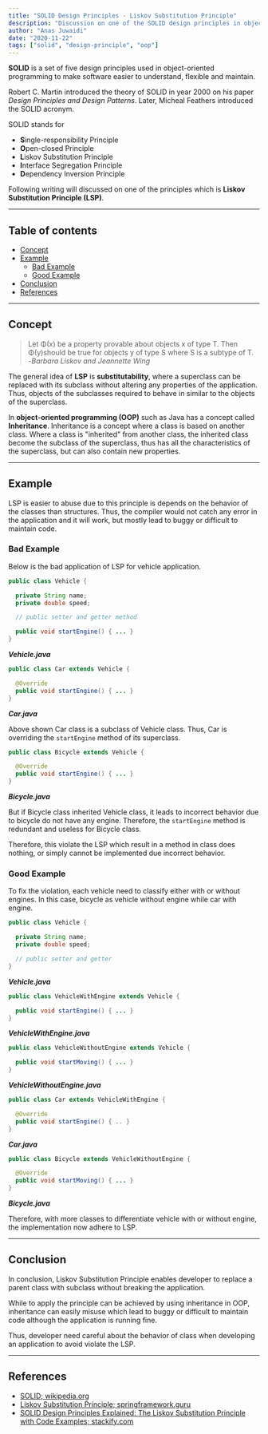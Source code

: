 ```yaml
---
title: "SOLID Design Principles - Liskov Substitution Principle"
description: "Discussion on one of the SOLID design principles in object-oriented software development"
author: "Anas Juwaidi"
date: "2020-11-22"
tags: ["solid", "design-principle", "oop"]
---
```


**SOLID** is a set of five design principles used in object-oriented programming to make software easier to understand, flexible and maintain.

Robert C. Martin introduced the theory of SOLID in year 2000 on his paper _Design Principles and Design Patterns_. Later, Micheal Feathers introduced the SOLID acronym.

SOLID stands for

- **S**ingle-responsibility Principle
- **O**pen-closed Principle
- **L**iskov Substitution Principle
- **I**nterface Segregation Principle
- **D**ependency Inversion Principle

Following writing will discussed on one of the principles which is **Liskov Substitution Principle (LSP)**.

---

## Table of contents

- [Concept](#concept)
- [Example](#example)
  - [Bad Example](#bad-example)
  - [Good Example](#good-example)
- [Conclusion](#conclusion)
- [References](#references)

---

<a name="concept"></a>

## Concept

> Let Φ(x) be a property provable about objects x of type T. Then Φ(y)should be true for objects y of type S where S is a subtype of T.<br/> -_Barbara Liskov and Jeannette Wing_

The general idea of **LSP** is **substitutability**, where a superclass can be replaced with its subclass without altering any properties of the application. Thus, objects of the subclasses required to behave in similar to the objects of the superclass.

In **object-oriented programming (OOP)** such as Java has a concept called **Inheritance**. Inheritance is a concept where a class is based on another class. Where a class is "inherited" from another class, the inherited class become the subclass of the superclass, thus has all the characteristics of the superclass, but can also contain new properties.

---

<a name="example"></a>

## Example

LSP is easier to abuse due to this principle is depends on the behavior of the classes than structures. Thus, the compiler would not catch any error in the application and it will work, but mostly lead to buggy or difficult to maintain code.

<a name="bad-example"></a>

### Bad Example

Below is the bad application of LSP for vehicle application.

```java
public class Vehicle {

  private String name;
  private double speed;

  // public setter and getter method

  public void startEngine() { ... }
}
```

**_Vehicle.java_**

```java
public class Car extends Vehicle {

  @Override
  public void startEngine() { ... }
}
```

**_Car.java_**

Above shown Car class is a subclass of Vehicle class. Thus, Car is overriding the `startEngine` method of its superclass.

```java
public class Bicycle extends Vehicle {

  @Override
  public void startEngine() { ... }
}
```

**_Bicycle.java_**

But if Bicycle class inherited Vehicle class, it leads to incorrect behavior due to bicycle do not have any engine. Therefore, the `startEngine` method is redundant and useless for Bicycle class.

Therefore, this violate the LSP which result in a method in class does nothing, or simply cannot be implemented due incorrect behavior.

<a name="good-example"></a>

### Good Example

To fix the violation, each vehicle need to classify either with or without engines. In this case, bicycle as vehicle without engine while car with engine.

```java
public class Vehicle {

  private String name;
  private double speed;

  // public setter and getter
}
```

**_Vehicle.java_**

```java
public class VehicleWithEngine extends Vehicle {

  public void startEngine() { ... }
}
```

**_VehicleWithEngine.java_**

```java
public class VehicleWithoutEngine extends Vehicle {

  public void startMoving() { ... }
}
```

**_VehicleWithoutEngine.java_**

```java
public class Car extends VehicleWithEngine {

  @Override
  public void startEngine() { .. }
}
```

**_Car.java_**

```java
public class Bicycle extends VehicleWithoutEngine {

  @Override
  public void startMoving() { ... }
}
```

**_Bicycle.java_**

Therefore, with more classes to differentiate vehicle with or without engine, the implementation now adhere to LSP.

---

<a name="conclusion"></a>

## Conclusion

In conclusion, Liskov Substitution Principle enables developer to replace a parent class with subclass without breaking the application.

While to apply the principle can be achieved by using inheritance in OOP, inheritance can easily misuse which lead to buggy or difficult to maintain code although the application is running fine.

Thus, developer need careful about the behavior of class when developing an application to avoid violate the LSP.

---

<a name="references"></a>

## References

- [SOLID; wikipedia.org](https://en.wikipedia.org/wiki/SOLID)
- [Liskov Substitution Principle; springframework.guru](https://springframework.guru/principles-of-object-oriented-design/liskov-substitution-principle/)
- [SOLID Design Principles Explained: The Liskov Substitution Principle with Code Examples; stackify.com](https://stackify.com/solid-design-liskov-substitution-principle/)
